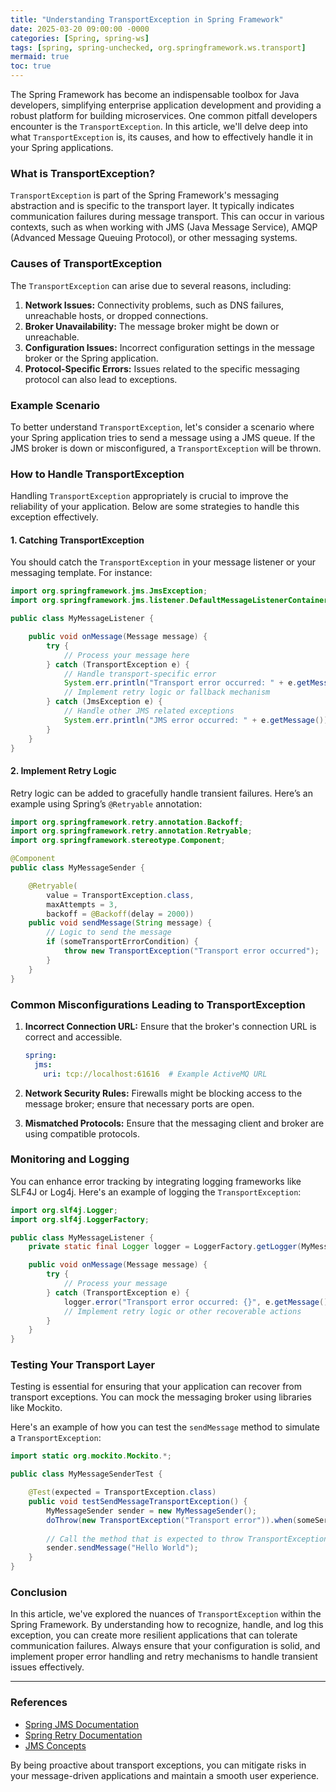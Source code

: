 ```yaml
---
title: "Understanding TransportException in Spring Framework"
date: 2025-03-20 09:00:00 -0000
categories: [Spring, spring-ws]
tags: [spring, spring-unchecked, org.springframework.ws.transport]
mermaid: true
toc: true
---
```



The Spring Framework has become an indispensable toolbox for Java developers, simplifying enterprise application development and providing a robust platform for building microservices. One common pitfall developers encounter is the `TransportException`. In this article, we'll delve deep into what `TransportException` is, its causes, and how to effectively handle it in your Spring applications.

### What is TransportException?

`TransportException` is part of the Spring Framework's messaging abstraction and is specific to the transport layer. It typically indicates communication failures during message transport. This can occur in various contexts, such as when working with JMS (Java Message Service), AMQP (Advanced Message Queuing Protocol), or other messaging systems.

### Causes of TransportException

The `TransportException` can arise due to several reasons, including:

1. **Network Issues:** Connectivity problems, such as DNS failures, unreachable hosts, or dropped connections.
2. **Broker Unavailability:** The message broker might be down or unreachable.
3. **Configuration Issues:** Incorrect configuration settings in the message broker or the Spring application.
4. **Protocol-Specific Errors:** Issues related to the specific messaging protocol can also lead to exceptions.

### Example Scenario

To better understand `TransportException`, let's consider a scenario where your Spring application tries to send a message using a JMS queue. If the JMS broker is down or misconfigured, a `TransportException` will be thrown.

### How to Handle TransportException

Handling `TransportException` appropriately is crucial to improve the reliability of your application. Below are some strategies to handle this exception effectively.

#### 1. Catching TransportException

You should catch the `TransportException` in your message listener or your messaging template. For instance:

```java
import org.springframework.jms.JmsException;
import org.springframework.jms.listener.DefaultMessageListenerContainer;

public class MyMessageListener {

    public void onMessage(Message message) {
        try {
            // Process your message here
        } catch (TransportException e) {
            // Handle transport-specific error
            System.err.println("Transport error occurred: " + e.getMessage());
            // Implement retry logic or fallback mechanism
        } catch (JmsException e) {
            // Handle other JMS related exceptions
            System.err.println("JMS error occurred: " + e.getMessage());
        }
    }
}
```

#### 2. Implement Retry Logic

Retry logic can be added to gracefully handle transient failures. Here’s an example using Spring’s `@Retryable` annotation:

```java
import org.springframework.retry.annotation.Backoff;
import org.springframework.retry.annotation.Retryable;
import org.springframework.stereotype.Component;

@Component
public class MyMessageSender {

    @Retryable(
        value = TransportException.class,
        maxAttempts = 3,
        backoff = @Backoff(delay = 2000))
    public void sendMessage(String message) {
        // Logic to send the message
        if (someTransportErrorCondition) {
            throw new TransportException("Transport error occurred");
        }
    }
}
```

### Common Misconfigurations Leading to TransportException

1. **Incorrect Connection URL:** Ensure that the broker's connection URL is correct and accessible.
   
    ```yaml
    spring:
      jms:
        uri: tcp://localhost:61616  # Example ActiveMQ URL
    ```

2. **Network Security Rules:** Firewalls might be blocking access to the message broker; ensure that necessary ports are open.

3. **Mismatched Protocols:** Ensure that the messaging client and broker are using compatible protocols.

### Monitoring and Logging

You can enhance error tracking by integrating logging frameworks like SLF4J or Log4j. Here's an example of logging the `TransportException`:

```java
import org.slf4j.Logger;
import org.slf4j.LoggerFactory;

public class MyMessageListener {
    private static final Logger logger = LoggerFactory.getLogger(MyMessageListener.class);

    public void onMessage(Message message) {
        try {
            // Process your message
        } catch (TransportException e) {
            logger.error("Transport error occurred: {}", e.getMessage());
            // Implement retry logic or other recoverable actions
        }
    }
}
```

### Testing Your Transport Layer

Testing is essential for ensuring that your application can recover from transport exceptions. You can mock the messaging broker using libraries like Mockito.

Here's an example of how you can test the `sendMessage` method to simulate a `TransportException`:

```java
import static org.mockito.Mockito.*;

public class MyMessageSenderTest {

    @Test(expected = TransportException.class)
    public void testSendMessageTransportException() {
        MyMessageSender sender = new MyMessageSender();
        doThrow(new TransportException("Transport error")).when(someService).sendMessage(anyString());
        
        // Call the method that is expected to throw TransportException
        sender.sendMessage("Hello World");
    }
}
```

### Conclusion

In this article, we've explored the nuances of `TransportException` within the Spring Framework. By understanding how to recognize, handle, and log this exception, you can create more resilient applications that can tolerate communication failures. Always ensure that your configuration is solid, and implement proper error handling and retry mechanisms to handle transient issues effectively.

--- 

### References

- [Spring JMS Documentation](https://docs.spring.io/spring-framework/docs/current/reference/html/integration.html#jms)
- [Spring Retry Documentation](https://docs.spring.io/spring-retry/docs/current/reference/html/)
- [JMS Concepts](https://docs.oracle.com/javaee/7/tutorial/jms-intro.htm) 

By being proactive about transport exceptions, you can mitigate risks in your message-driven applications and maintain a smooth user experience.